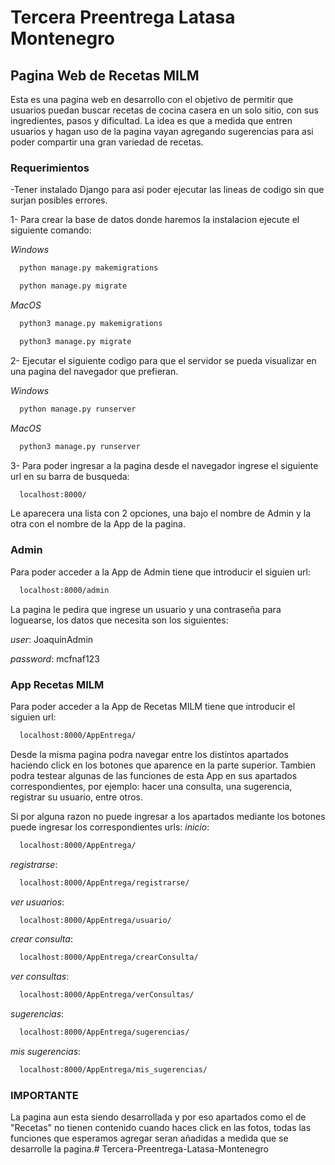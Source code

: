 # Tercera Preentrega Latasa Montenegro
## Pagina Web de Recetas MILM 

Esta es una pagina web en desarrollo con el objetivo de permitir que usuarios puedan buscar recetas de cocina casera en un solo sitio, con sus ingredientes, pasos y dificultad. La idea es que a medida que entren usuarios y hagan uso de la pagina vayan agregando sugerencias para asi poder compartir una gran variedad de recetas.

### Requerimientos

-Tener instalado Django para asi poder ejecutar las lineas de codigo sin que surjan posibles errores.

1- Para crear la base de datos donde haremos la instalacion ejecute el siguiente comando:

*Windows*
```bash
  python manage.py makemigrations 
```
```bash
  python manage.py migrate 
``` 
*MacOS*
```bash
  python3 manage.py makemigrations 
```
```bash
  python3 manage.py migrate 
``` 

2- Ejecutar el siguiente codigo para que el servidor se pueda visualizar en una pagina del navegador que prefieran.

*Windows*
```bash
  python manage.py runserver 
```
*MacOS*
```bash
  python3 manage.py runserver
```

3- Para poder ingresar a la pagina desde el navegador ingrese el siguiente url en su barra de busqueda:
```bash
  localhost:8000/ 
```

Le aparecera una lista con 2 opciones, una bajo el nombre de Admin y la otra con el nombre de la App de la pagina.

### Admin

Para poder acceder a la App de Admin tiene que introducir el siguien url:
```bash
  localhost:8000/admin
```
La pagina le pedira que ingrese un usuario y una contraseña para loguearse, los datos que necesita son los siguientes:

_user_: JoaquinAdmin

_password_: mcfnaf123

### App Recetas MILM
Para poder acceder a la App de Recetas MILM tiene que introducir el siguien url:
```bash
  localhost:8000/AppEntrega/
```
Desde la misma pagina podra navegar entre los distintos apartados haciendo click en los botones que aparence en la parte superior. Tambien podra testear algunas de las funciones de esta App en sus apartados correspondientes, por ejemplo: hacer una consulta, una sugerencia, registrar su usuario, entre otros.

Si por alguna razon no puede ingresar a los apartados mediante los botones puede ingresar los correspondientes urls:
_inicio_:
```bash
  localhost:8000/AppEntrega/
```
_registrarse_:
```bash
  localhost:8000/AppEntrega/registrarse/
```
_ver usuarios_:
```bash
  localhost:8000/AppEntrega/usuario/
```
_crear consulta_:
```bash
  localhost:8000/AppEntrega/crearConsulta/
```
_ver consultas_:
```bash
  localhost:8000/AppEntrega/verConsultas/
```
_sugerencias_:
```bash
  localhost:8000/AppEntrega/sugerencias/
```
_mis sugerencias_:
```bash
  localhost:8000/AppEntrega/mis_sugerencias/
```

### IMPORTANTE

La pagina aun esta siendo desarrollada y por eso apartados como el de "Recetas" no tienen contenido cuando haces click en las fotos, todas las funciones que esperamos agregar seran añadidas a medida que se desarrolle la pagina.#   T e r c e r a - P r e e n t r e g a - L a t a s a - M o n t e n e g r o 
 
 
